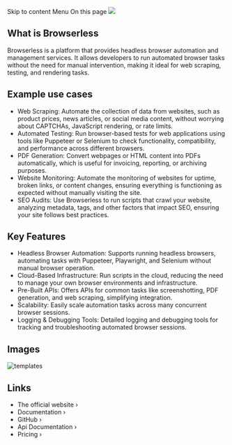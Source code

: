 Skip to content
Menu
On this page
![](https://coolify.io/docs/images/services/browserless.webp)
## What is Browserless ​
Browserless is a platform that provides headless browser automation and management services. It allows developers to run automated browser tasks without the need for manual intervention, making it ideal for web scraping, testing, and rendering tasks.
## Example use cases ​
  * Web Scraping: Automate the collection of data from websites, such as product prices, news articles, or social media content, without worrying about CAPTCHAs, JavaScript rendering, or rate limits.
  * Automated Testing: Run browser-based tests for web applications using tools like Puppeteer or Selenium to check functionality, compatibility, and performance across different browsers.
  * PDF Generation: Convert webpages or HTML content into PDFs automatically, which is useful for invoicing, reporting, or archiving purposes.
  * Website Monitoring: Automate the monitoring of websites for uptime, broken links, or content changes, ensuring everything is functioning as expected without manually visiting the site.
  * SEO Audits: Use Browserless to run scripts that crawl your website, analyzing metadata, tags, and other factors that impact SEO, ensuring your site follows best practices.


## Key Features ​
  * Headless Browser Automation: Supports running headless browsers, automating tasks with Puppeteer, Playwright, and Selenium without manual browser operation.
  * Cloud-Based Infrastructure: Run scripts in the cloud, reducing the need to manage your own browser environments and infrastructure.
  * Pre-Built APIs: Offers APIs for common tasks like screenshotting, PDF generation, and web scraping, simplifying integration.
  * Scalability: Easily scale automation tasks across many concurrent browser sessions.
  * Logging & Debugging Tools: Detailed logging and debugging tools for tracking and troubleshooting automated browser sessions.


## Images ​
![templates](https://cdn.prod.website-files.com/65cb4923a3a6b08fe1124094/6601a7a5b8508b353addd84f_social-preview.jpg)
## Links ​
  * The official website ›
  * Documentation ›
  * GitHub ›
  * Api Documentation ›
  * Pricing ›


